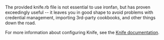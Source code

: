 
The provided knife.rb file is not essential to use ironfan, but has proven exceedingly useful -- it leaves you in good shape to avoid problems with credential management, importing 3rd-party cookbooks, and other things down the road.

For more information about configuring Knife, see the [Knife documentation](http://wiki.opscode.com/display/chef/Knife).
